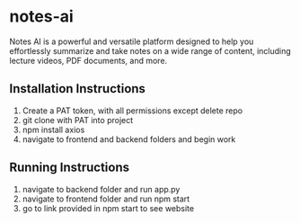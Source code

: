 # notes-ai
Notes AI is a powerful and versatile platform designed to help you effortlessly summarize and take notes on a wide range of content, including lecture videos, PDF documents, and more.

## Installation Instructions
1. Create a PAT token, with all permissions except delete repo
2. git clone with PAT into project
3. npm install axios
4. navigate to frontend and backend folders and begin work

## Running Instructions
1. navigate to backend folder and run app.py
2. navigate to frontend folder and run npm start
3. go to link provided in npm start to see website